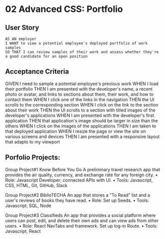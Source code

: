 
# 02 Advanced CSS: Portfolio

## User Story

```
AS AN employer
I WANT to view a potential employee's deployed portfolio of work samples
SO THAT I can review samples of their work and assess whether they're a good candidate for an open position
```

## Acceptance Criteria
GIVEN I need to sample a potential employee's previous work
WHEN I load their portfolio
THEN I am presented with the developer's name, a recent photo or avatar, and links to sections about them, their work, and how to contact them
WHEN I click one of the links in the navigation
THEN the UI scrolls to the corresponding section
WHEN I click on the link to the section about their work
THEN the UI scrolls to a section with titled images of the developer's applications
WHEN I am presented with the developer's first application
THEN that application's image should be larger in size than the others
WHEN I click on the images of the applications
THEN I am taken to that deployed application
WHEN I resize the page or view the site on various screens and devices
THEN I am presented with a responsive layout that adapts to my viewport

## Porfolio Projects:

Group Project#1 Know Before You Go
A preliminary travel research app that provides the air quality, currency, and exchange rate for any foreign city.
•	Role: Javascript Developer; connected APIs with UI.
•	Tools: Javascript, CSS, HTML, Git, GitHub, Slack

Group Project#2 BiblioTECHA
An app that stores a "To Read" list and a user's reviews of books they have read.
•   Role: Set up Seeds.
•	Tools: Javascript, SQL, Node

Group Project#3 Classifieds
An app that provides a social platform where users can post, edit, and delete their own ads and can view ads from other users.
•   Role: React NavTabs and framework. Set up log-in Route.
•	Tools: Javascript, React